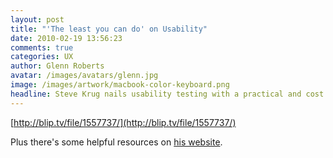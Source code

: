 ```yaml
---
layout: post
title: "'The least you can do' on Usability"
date: 2010-02-19 13:56:23
comments: true
categories: UX
author: Glenn Roberts
avatar: /images/avatars/glenn.jpg
image: /images/artwork/macbook-color-keyboard.png
headline: Steve Krug nails usability testing with a practical and cost effective approach.
---
```

[http://blip.tv/file/1557737/](http://blip.tv/file/1557737/)

Plus there's some helpful resources on [his website](http://sensible.com/).
